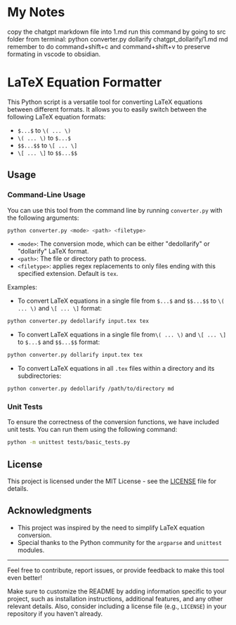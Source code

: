 # My Notes
copy the chatgpt markdown file into 1.md
run this command by going to src folder from terminal: python converter.py dollarify chatgpt_dollarify/1.md md
remember to do command+shift+c and command+shift+v to preserve formating in vscode to obsidian.

# LaTeX Equation Formatter

This Python script is a versatile tool for converting LaTeX equations between different formats. It allows you to easily switch between the following LaTeX equation formats:

- `$...$` to `\( ... \)`
- `\( ... \)` to `$...$`
- `$$...$$` to `\[ ... \]`
- `\[ ... \]` to `$$...$$`

## Usage

### Command-Line Usage

You can use this tool from the command line by running `converter.py` with the following arguments:

```bash
python converter.py <mode> <path> <filetype>
```

- `<mode>`: The conversion mode, which can be either "dedollarify" or "dollarify" LaTeX format.
- `<path>`: The file or directory path to process.
- `<filetype>`: applies regex replacements to only files ending with this specified extension.  Default is `tex`.

Examples:

- To convert LaTeX equations in a single file from `$...$` and `$$...$$` to `\( ... \)` and `\[ ... \]` format:

```bash
python converter.py dedollarify input.tex tex
```

- To convert LaTeX equations in a single file from`\( ... \)` and `\[ ... \]` to `$...$` and `$$...$$` format:

```bash
python converter.py dollarify input.tex tex
```

- To convert LaTeX equations in all `.tex` files within a directory and its subdirectories:

```bash
python converter.py dedollarify /path/to/directory md
```

### Unit Tests

To ensure the correctness of the conversion functions, we have included unit tests. You can run them using the following command:

```bash
python -m unittest tests/basic_tests.py
```

## License

This project is licensed under the MIT License - see the [LICENSE](LICENSE) file for details.

## Acknowledgments

- This project was inspired by the need to simplify LaTeX equation conversion.
- Special thanks to the Python community for the `argparse` and `unittest` modules.

---

Feel free to contribute, report issues, or provide feedback to make this tool even better!


Make sure to customize the README by adding information specific to your project, such as installation instructions, additional features, and any other relevant details. Also, consider including a license file (e.g., `LICENSE`) in your repository if you haven't already.
